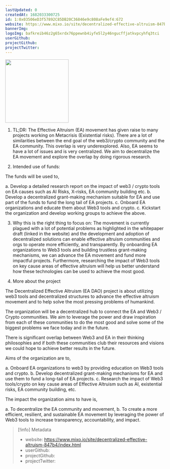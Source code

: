 ```yaml
---
lastUpdated: 0
createdAt: 1682033300725
id: 1:0x03506eD3f57892C85DB20C36846e9c808aFe9ef4:672
website: https://www.mixo.io/site/decentralized-effective-altruism-847b4/index.html
bannerImg:
logoImg: bafkreib46z2g65xrdx76ppewnb4iyfe5l2y46ngucffjatkvpcyhfq3tci
userGithub:
projectGithub:
projectTwitter:
---
```


<img style="width: 200px" src="https://ipfs-grants-stack.gitcoin.co/ipfs/bafkreib46z2g65xrdx76ppewnb4iyfe5l2y46ngucffjatkvpcyhfq3tci">

1. TL;DR: 
The Effective Altruism (EA) movement has given raise to many projects working on Metacrisis (Existential risks).  There are a lot of similarities between the end goal of the web3/crypto community and the EA community. This overlap is very underexplored. Also, EA seems to have a lot of issues and is very centralized. We aim to decentralize the EA movement and explore the overlap by doing rigorous research. 

2. Intended use of funds:

The funds will be used to,

a. Develop a detailed research report on the impact of web3 / crypto tools on EA causes such as AI Risks, X-risks, EA community building etc. 
b. Develop a decentralized grant-making mechanism suitable for EA and use part of the funds to fund the long tail of EA projects. 
c. Onboard EA organizations and educate them about Web3 tools and crypto. 
c. Kickstart the organization and develop working groups to achieve the above. 

3. Why this is the right thing to focus on:
The movement is currently plagued with a lot of potential problems as highlighted in the whitepaper draft (linked in the website) and the development and adoption of decentralized solutions can enable effective altruism communities and orgs to operate more efficiently, and transparently.  By onboarding EA organizations to Web3 tools and building trustless grant-making mechanisms, we can advance the EA movement and fund more impactful projects. Furthermore, researching the impact of Web3 tools on key cause areas of effective altruism will help us better understand how these technologies can be used to achieve the most good.

4. More about the project

The Decentralized Effective Altruism (EA DAO) project is about utilizing web3 tools and decentralized structures to advance the effective altruism movement and to help solve the most pressing problems of humankind. 

The organization will be a decentralized hub to connect the EA and Web3 / Crypto communities. We aim to leverage the power and draw inspiration from each of these communities to do the most good and solve some of the biggest problems we face today and in the future. 

There is significant overlap between Web3 and EA in their thinking philosophies and if both these communities club their resources and visions we could hope to achieve better results in the future.

Aims of the organization are to, 

a.  Onboard EA organizations to web3 by providing education on Web3 tools and crypto. 
b. Develop decentralized grant-making mechanisms for EA and use them to fund a long-tail of EA projects. 
c. Research the impact of Web3 tools/crypto on key cause areas of  Effective Altruism such as AI, existential risks, EA community building, etc.  

The impact the organization aims to have is,

a. To decentralize the EA community and movement, 
b. To create a more efficient, resilient, and sustainable EA movement by leveraging the power of Web3 tools to increase transparency, accountability, and impact. 


> [!info] Metadata
> * website: https://www.mixo.io/site/decentralized-effective-altruism-847b4/index.html
> * userGithub: 
> * projectGithub: 
> * projectTwitter: 